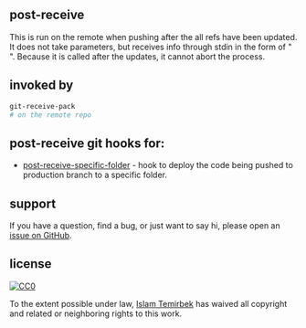 ## post-receive 

This is run on the remote when pushing after the all refs have been updated. It does not take parameters, but receives info through stdin in the form of "<old-value> <new-value> <ref-name>". Because it is called after the updates, it cannot abort the process.

## invoked by 

```bash
git-receive-pack 
# on the remote repo
```

## post-receive git hooks for:

* [post-receive-specific-folder](https://github.com/aitemr/awesome-git-hooks/blob/master/post-receive/post-receive-specific-folder) - hook to deploy the code being pushed to production branch to a specific folder.

## support

If you have a question, find a bug, or just want to say hi, please open an [issue on GitHub](https://github.com/aitemr/awesome-git-hooks/issues/new).

## license

[![CC0](http://mirrors.creativecommons.org/presskit/buttons/88x31/svg/cc-zero.svg)](https://creativecommons.org/publicdomain/zero/1.0/)

To the extent possible under law, [Islam Temirbek](https://aitemr.github.io) has waived all copyright and related or neighboring rights to this work.